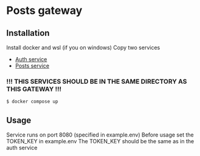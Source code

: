 # Posts gateway

## Installation

Install docker and wsl (if you on windows)
Copy two services

- [Auth service](https://github.com/koliader/posts-auth)
- [Posts service](https://github.com/koliader/posts-post)

### !!! THIS SERVICES SHOULD BE IN THE SAME DIRECTORY AS THIS GATEWAY !!!

```
$ docker compose up
```

## Usage

Service runs on port 8080 (specified in example.env)
Before usage set the TOKEN_KEY in example.env
The TOKEN_KEY should be the same as in the auth service
